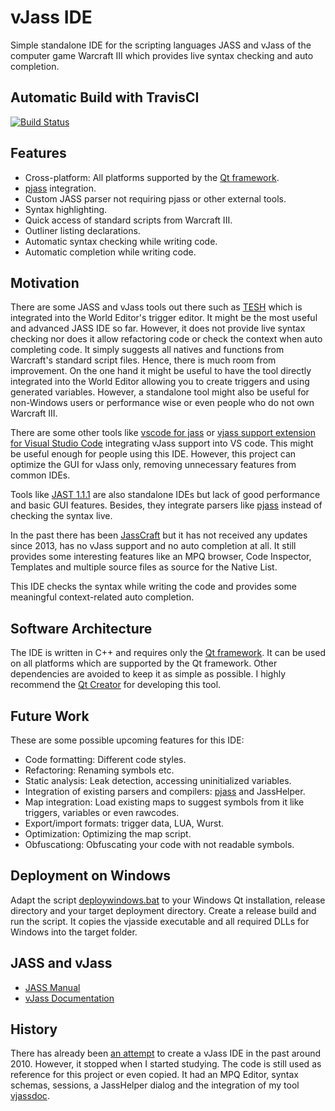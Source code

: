 # vJass IDE

Simple standalone IDE for the scripting languages JASS and vJass of the computer game Warcraft III which provides live syntax checking and auto completion.

## Automatic Build with TravisCI

[![Build Status](https://travis-ci.org/tdauth/vjasside.svg?branch=master)](https://travis-ci.org/tdauth/vjasside)

## Features

* Cross-platform: All platforms supported by the [Qt framework](https://www.qt.io/).
* [pjass](https://www.hiveworkshop.com/threads/pjass-updates.258738/) integration.
* Custom JASS parser not requiring pjass or other external tools.
* Syntax highlighting.
* Quick access of standard scripts from Warcraft III.
* Outliner listing declarations.
* Automatic syntax checking while writing code.
* Automatic completion while writing code.

## Motivation

There are some JASS and vJass tools out there such as [TESH](https://www.hiveworkshop.com/threads/a-new-tesh-syntax-highlighter-for-warcraft-3.246081/) which is integrated into the World Editor's trigger editor.
It might be the most useful and advanced JASS IDE so far.
However, it does not provide live syntax checking nor does it allow refactoring code or check the context when auto completing code.
It simply suggests all natives and functions from Warcraft's standard script files.
Hence, there is much room from improvement.
On the one hand it might be useful to have the tool directly integrated into the World Editor allowing you to create triggers and using generated variables.
However, a standalone tool might also be useful for non-Windows users or performance wise or even people who do not own Warcraft III.

There are some other tools like [vscode for jass](https://www.hiveworkshop.com/threads/vscode-for-jass.333627/) or [vjass support extension for Visual Studio Code](https://www.hiveworkshop.com/threads/vjass-support-extension-for-visual-studio-code.303564/) integrating vJass support into VS code.
This might be useful enough for people using this IDE.
However, this project can optimize the GUI for vJass only, removing unnecessary features from common IDEs.

Tools like [JAST 1.1.1](https://www.hiveworkshop.com/threads/jast-1-1-1.325057/) are also standalone IDEs but lack of good performance and basic GUI features.
Besides, they integrate parsers like [pjass](https://www.hiveworkshop.com/threads/pjass-updates.258738/) instead of checking the syntax live.

In the past there has been [JassCraft](https://sourceforge.net/projects/jasscraft/) but it has not received any updates since 2013, has no vJass support and no auto completion at all.
It still provides some interesting features like an MPQ browser, Code Inspector, Templates and multiple source files as source for the Native List.

This IDE checks the syntax while writing the code and provides some meaningful context-related auto completion.

## Software Architecture

The IDE is written in C++ and requires only the [Qt framework](https://www.qt.io/).
It can be used on all platforms which are supported by the Qt framework.
Other dependencies are avoided to keep it as simple as possible.
I highly recommend the [Qt Creator](https://en.wikipedia.org/wiki/Qt_Creator) for developing this tool.

## Future Work

These are some possible upcoming features for this IDE:

* Code formatting: Different code styles.
* Refactoring: Renaming symbols etc.
* Static analysis: Leak detection, accessing uninitialized variables.
* Integration of existing parsers and compilers: [pjass](https://www.hiveworkshop.com/threads/pjass-updates.258738/) and JassHelper.
* Map integration: Load existing maps to suggest symbols from it like triggers, variables or even rawcodes.
* Export/import formats: trigger data, LUA, Wurst.
* Optimization: Optimizing the map script.
* Obfuscationg: Obfuscating your code with not readable symbols.

## Deployment on Windows

Adapt the script [deploywindows.bat](deploywindows.bat) to your Windows Qt installation, release directory and your target deployment directory.
Create a release build and run the script.
It copies the vjasside executable and all required DLLs for Windows into the target folder.

## JASS and vJass

* [JASS Manual](http://jass.sourceforge.net/doc/)
* [vJass Documentation](https://wc3modding.info/pages/vjass-documentation/)

## History

There has already been [an attempt](https://github.com/tdauth/vjasside-old-archive) to create a vJass IDE in the past around 2010.
However, it stopped when I started studying.
The code is still used as reference for this project or even copied.
It had an MPQ Editor, syntax schemas, sessions, a JassHelper dialog and the integration of my tool [vjassdoc](https://github.com/tdauth/vjassdoc).
